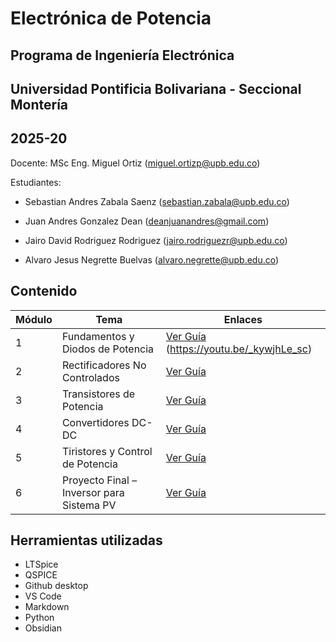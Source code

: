 # Electrónica de Potencia
## Programa de Ingeniería Electrónica
## Universidad Pontificia Bolivariana - Seccional Montería
## 2025-20

Docente: MSc Eng. Miguel Ortiz (miguel.ortizp@upb.edu.co)

Estudiantes:
- Sebastian Andres Zabala Saenz 
(sebastian.zabala@upb.edu.co)

- Juan Andres Gonzalez Dean
(deanjuanandres@gmail.com)

- Jairo David Rodriguez Rodriguez
(jairo.rodriguezr@upb.edu.co)

- Alvaro Jesus Negrette Buelvas
(alvaro.negrette@upb.edu.co)

## Contenido

| Módulo | Tema                                      | Enlaces                                     |
| ------ | ----------------------------------------- | ------------------------------------------ |
| 1      | Fundamentos y Diodos de Potencia          | [Ver Guía](./Module%201%20diodes/guia_1_fundamentos_diodos.md) (https://youtu.be/_kywjhLe_sc) |
| 2      | Rectificadores No Controlados             | [Ver Guía](./guia_2_rectificadores)        |
| 3      | Transistores de Potencia                  | [Ver Guía](./module%203%20transistors/guia_3_transistores_de_potencia.md) |
| 4      | Convertidores DC-DC                       | [Ver Guía](./guia_4_convertidores_dc_dc)   |
| 5      | Tiristores y Control de Potencia          | [Ver Guía](./guia_5_tiristores)            |
| 6      | Proyecto Final – Inversor para Sistema PV | [Ver Guía](./guia_6_proyecto_final)        |


## Herramientas utilizadas

- LTSpice
- QSPICE
- Github desktop
- VS Code
- Markdown
- Python 
- Obsidian
   
